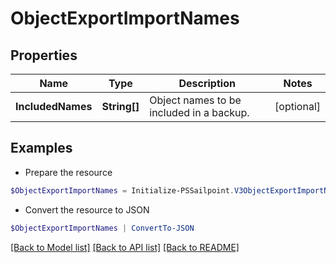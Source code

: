 # ObjectExportImportNames
## Properties

Name | Type | Description | Notes
------------ | ------------- | ------------- | -------------
**IncludedNames** | **String[]** | Object names to be included in a backup. | [optional] 

## Examples

- Prepare the resource
```powershell
$ObjectExportImportNames = Initialize-PSSailpoint.V3ObjectExportImportNames  -IncludedNames null
```

- Convert the resource to JSON
```powershell
$ObjectExportImportNames | ConvertTo-JSON
```

[[Back to Model list]](../README.md#documentation-for-models) [[Back to API list]](../README.md#documentation-for-api-endpoints) [[Back to README]](../README.md)

